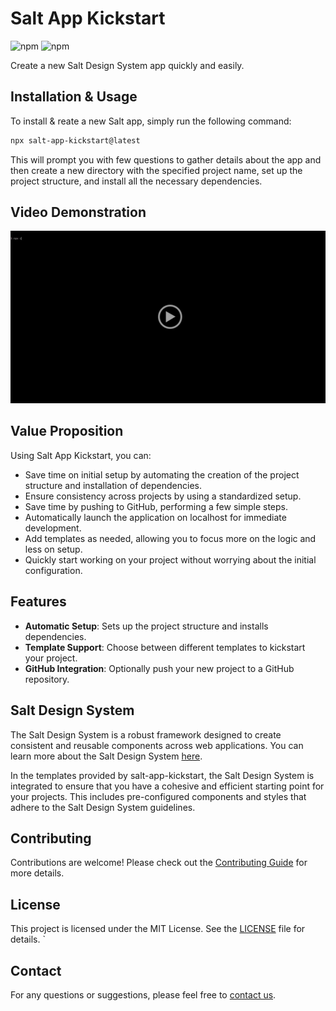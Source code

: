 # Salt App Kickstart

![npm](https://img.shields.io/npm/v/salt-app-kickstart?style=flat-square) ![npm](https://img.shields.io/npm/dt/salt-app-kickstart?style=flat-square)

Create a new Salt Design System app quickly and easily.

## Installation & Usage

To install & reate a new Salt app, simply run the following command:

```bash
npx salt-app-kickstart@latest
```
This will prompt you with few questions to gather details about the app and then create a new directory with the specified project name, set up the project structure, and install all the necessary dependencies.

## Video Demonstration
<div align="center">
<a href="https://drive.google.com/file/d/1n9vpbLMB3yBoGzmRJd2RxG8EkK0tkl-t/view?usp=sharing">
  <img src="/video-thumbnail.png" alt="Demonstration of the package" width="600"/>
</a>
</div>

## Value Proposition

Using Salt App Kickstart, you can:
- Save time on initial setup by automating the creation of the project structure and installation of dependencies.
- Ensure consistency across projects by using a standardized setup.
- Save time by pushing to GitHub, performing a few simple steps.
- Automatically launch the application on localhost for immediate development.
- Add templates as needed, allowing you to focus more on the logic and less on setup.
- Quickly start working on your project without worrying about the initial configuration.

## Features

- **Automatic Setup**: Sets up the project structure and installs dependencies.
- **Template Support**: Choose between different templates to kickstart your project.
- **GitHub Integration**: Optionally push your new project to a GitHub repository.

## Salt Design System
The Salt Design System is a robust framework designed to create consistent and reusable components across web applications. You can learn more about the Salt Design System [here](https://www.saltdesignsystem.com/salt/index).

In the templates provided by salt-app-kickstart, the Salt Design System is integrated to ensure that you have a cohesive and efficient starting point for your projects. This includes pre-configured components and styles that adhere to the Salt Design System guidelines.

## Contributing

Contributions are welcome! Please check out the [Contributing Guide](CONTRIBUTING.md) for more details.

## License

This project is licensed under the MIT License. See the [LICENSE](LICENSE) file for details.
`

## Contact
For any questions or suggestions, please feel free to [contact us](mailto:duddekuntadevamani@gmail.com).
